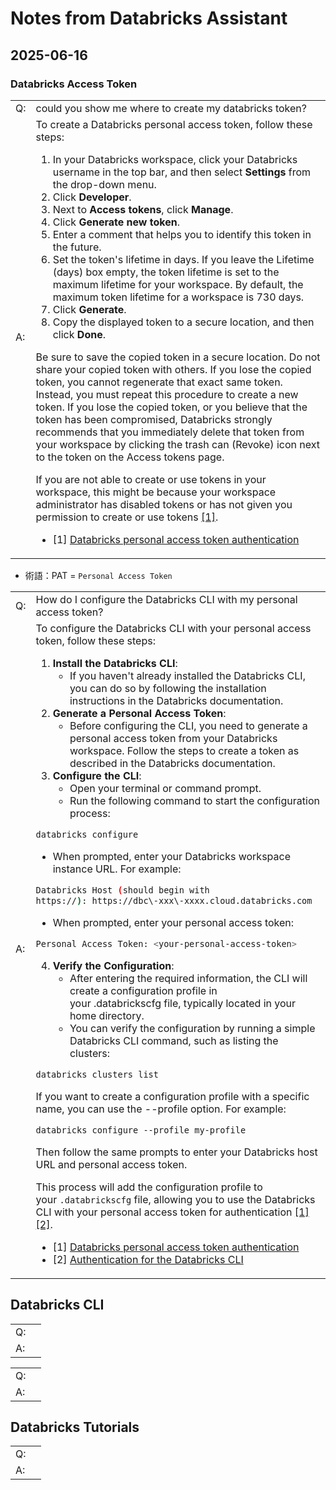 # Notes from Databricks Assistant

## 2025-06-16

### Databricks Access Token

<table><tr><td>Q:</td><td>
<!-- add your Prompt bellow-->
could you show me where to create my databricks token?
</td></tr><tr><td>A:</td><td>
<!-- add Chatbot Response bellow-->
To create a Databricks personal access token, follow these steps:

1.  In your Databricks workspace, click your Databricks username in the top bar, and then select **Settings** from the drop-down menu.
2.  Click **Developer**.
3.  Next to **Access tokens**, click **Manage**.
4.  Click **Generate new token**.
5.  Enter a comment that helps you to identify this token in the future.
6.  Set the token's lifetime in days. If you leave the Lifetime (days) box empty, the token lifetime is set to the maximum lifetime for your workspace. By default, the maximum token lifetime for a workspace is 730 days.
7.  Click **Generate**.
8.  Copy the displayed token to a secure location, and then click **Done**.

Be sure to save the copied token in a secure location. Do not share your copied token with others. If you lose the copied token, you cannot regenerate that exact same token. Instead, you must repeat this procedure to create a new token. If you lose the copied token, or you believe that the token has been compromised, Databricks strongly recommends that you immediately delete that token from your workspace by clicking the trash can (Revoke) icon next to the token on the Access tokens page.

If you are not able to create or use tokens in your workspace, this might be because your workspace administrator has disabled tokens or has not given you permission to create or use tokens [[1]](https://docs.databricks.com/aws/en/dev-tools/auth/pat).

- [1] [Databricks personal access token authentication](https://docs.databricks.com/aws/en/dev-tools/auth/pat)
</td></tr></table>

- 術語：PAT = `Personal Access Token`

<table><tr><td>Q:</td><td>
<!-- add your Prompt bellow-->
How do I configure the Databricks CLI with my personal access token?
</td></tr><tr><td>A:</td><td>
<!-- add Chatbot Response bellow-->
To configure the Databricks CLI with your personal access token, follow these steps:

1.  **Install the Databricks CLI**:
    -   If you haven't already installed the Databricks CLI, you can do so by following the installation instructions in the Databricks documentation.
2.  **Generate a Personal Access Token**:
    -   Before configuring the CLI, you need to generate a personal access token from your Databricks workspace. Follow the steps to create a token as described in the Databricks documentation.
3.  **Configure the CLI**:
    -   Open your terminal or command prompt.
    -   Run the following command to start the configuration process:
```bash
databricks configure
```
-   When prompted, enter your Databricks workspace instance URL. For example:
```bash
Databricks Host (should begin with 
https://): https://dbc\-xxx\-xxxx.cloud.databricks.com
```
-   When prompted, enter your personal access token:
```bash
Personal Access Token: <your-personal-access-token>
```
4.  **Verify the Configuration**:
    -   After entering the required information, the CLI will create a configuration profile in your .databrickscfg file, typically located in your home directory.
    -   You can verify the configuration by running a simple Databricks CLI command, such as listing the clusters:
```bash
databricks clusters list
```
If you want to create a configuration profile with a specific name, you can use the \--profile option. For example:

```bash
databricks configure --profile my-profile
```

Then follow the same prompts to enter your Databricks host URL and personal access token.

This process will add the configuration profile to your `.databrickscfg` file, allowing you to use the Databricks CLI with your personal access token for authentication [[1]](https://docs.databricks.com/aws/en/dev-tools/auth/pat) [[2]](https://docs.databricks.com/aws/en/dev-tools/cli/authentication).

- [1] [Databricks personal access token authentication](https://docs.databricks.com/aws/en/dev-tools/auth/pat) 
- [2] [Authentication for the Databricks CLI](https://docs.databricks.com/aws/en/dev-tools/cli/authentication)
</td></tr></table>

## Databricks CLI

<table><tr><td>Q:</td><td>
<!-- add your Prompt bellow-->
</td></tr><tr><td>A:</td><td>
<!-- add Chatbot Response bellow-->
</td></tr></table>
<table><tr><td>Q:</td><td>
<!-- add your Prompt bellow-->
</td></tr><tr><td>A:</td><td>
<!-- add Chatbot Response bellow-->
</td></tr></table>

## Databricks Tutorials

<table><tr><td>Q:</td><td>
<!-- add your Prompt bellow-->
</td></tr><tr><td>A:</td><td>
<!-- add Chatbot Response bellow-->
</td></tr></table>